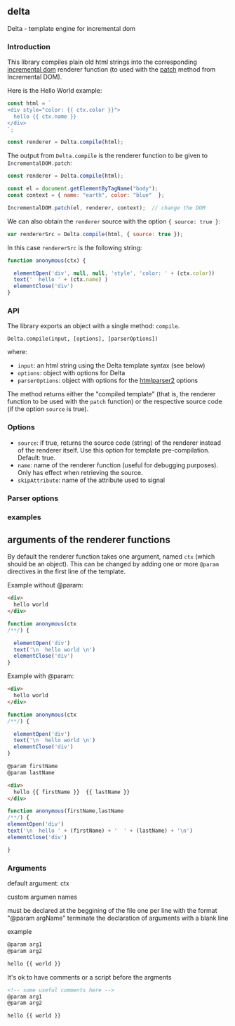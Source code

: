 ## delta

Delta - template engine for incremental dom

### Introduction 

This library compiles plain old html strings into the corresponding [incremental dom](http://google.github.io/incremental-dom/) renderer function (to used with the [patch](http://google.github.io/incremental-dom/#api/patch) method from Incremental DOM). 

Here is the Hello World example:

```js
const html = `
<div style="color: {{ ctx.color }}">
  hello {{ ctx.name }}
</div>
`;

const renderer = Delta.compile(html);
```

The output from `Delta.compile` is the renderer function to be given to `IncrementalDOM.patch`:
```js
const renderer = Delta.compile(html);

const el = document.getElementByTagName("body");
const context = { name: "earth", color: "blue"  };

IncrementalDOM.patch(el, renderer, context);  // change the DOM
```

We can also obtain the `renderer` source with the option `{ source: true }`:
```js
var rendererSrc = Delta.compile(html, { source: true });
```

In this case `rendererSrc` is the following string:
```js
function anonymous(ctx) {

  elementOpen('div', null, null, 'style', 'color: ' + (ctx.color))
  text('  hello ' + (ctx.name) )
  elementClose('div')
}
```


### API

The library exports an object with a single method: `compile`.
```
Delta.compile(input, [options], [parserOptions])
```
where:
- `input`: an html string using the Delta template syntax (see below)
- `options`: object with options for Delta
- `parserOptions`: object with options for the [htmlparser2](https://github.com/fb55/htmlparser2) options

The method returns either the "compiled template" (that is, the renderer function to be used with the `patch` function) or the respective source code (if the option `source` is true).

### Options

- `source`: if true, returns the source code (string) of the renderer instead of the renderer itself. Use this option for template pre-compilation. Default: true.
- `name`: name of the renderer function (useful for debugging purposes). Only has effect when retrieving the source.
- `skipAttribute`: name of the attribute used to signal 


### Parser options


### examples





## arguments of the renderer functions

By default the renderer function takes one argument, named `ctx` (which should be an object). This can be changed by adding one or more `@param` directives in the first line of the template.

Example without @param:

```html
<div>
  hello world 
</div>
```

```js
function anonymous(ctx
/**/) {

  elementOpen('div')
  text('\n  hello world \n')
  elementClose('div')
}
```


Example with @param:

```html
<div>
  hello world 
</div>
```

```js
function anonymous(ctx
/**/) {

  elementOpen('div')
  text('\n  hello world \n')
  elementClose('div')
}
```


```html
@param firstName
@param lastName

<div>
  hello {{ firstName }}  {{ lastName }}
</div>
```

```js
function anonymous(firstName,lastName
/**/) {
elementOpen('div')
text('\n  hello ' + (firstName) + '  ' + (lastName) + '\n')
elementClose('div')

}
```

### Arguments

default argument: ctx

custom argumen names

must be declared at the beggining of the file
one per line with the format "@param argName"
terminate the declaration of arguments with a blank line

example

```html
@param arg1
@param arg2

hello {{ world }}
```

It's ok to have comments or a script before the argments
```html
<!-- some useful comments here -->
@param arg1
@param arg2

hello {{ world }}
```


